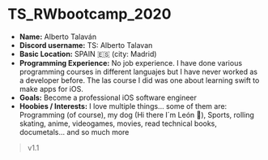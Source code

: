 # TS_RWbootcamp_2020 


- **Name:** Alberto Talaván
- **Discord username:** TS: Alberto Talavan
- **Basic Location:** SPAIN 🇪🇸 (city: Madrid)
- **Programming Experience:** No job experience. I have done various programming courses in different languajes but I have 
                           never worked as a developer before. The las course I did was one about learning swift to make
                           apps for iOS.
- **Goals:** Become a professional iOS software engineer
- **Hoobies / Interests:** I love multiple things... some of them are: Programming (of course), my dog (Hi there I´m León 🐶),
                        Sports, rolling skating, anime, videogames, movies, read technical books, documetals... and 
                        so much more  

>v1.1  

